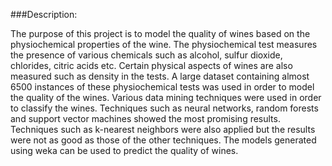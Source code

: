 ###Description:

The purpose of this project is to model the quality of wines based on the physiochemical properties of the wine. The physiochemical test measures the presence of various chemicals such as alcohol, sulfur dioxide, chlorides, citric acids etc. Certain physical aspects of wines are also measured such as density in the tests. A large dataset containing almost 6500 instances of these physiochemical tests was used in order to model the quality of the wines. Various data mining techniques were used in order to classify the wines. Techniques such as neural networks, random forests and support vector machines showed the most promising results. Techniques such as k-nearest neighbors were also applied but the results were not as good as those of the other techniques. The models generated using weka can be used to predict the quality of wines.
